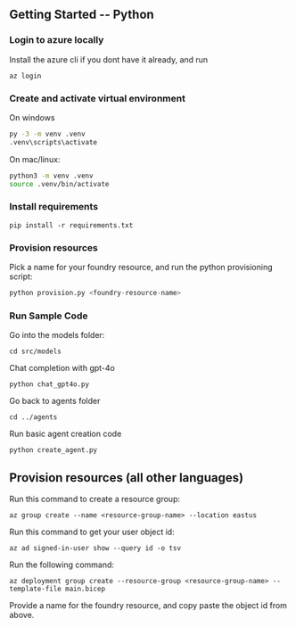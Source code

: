 

## Getting Started -- Python

### Login to azure locally

Install the azure cli if you dont have it already, and run
```
az login
```

### Create and activate virtual environment

On windows
```cmd
py -3 -m venv .venv
.venv\scripts\activate
```

On mac/linux:
```bash
python3 -m venv .venv
source .venv/bin/activate
```

### Install requirements

```
pip install -r requirements.txt
```

### Provision resources

Pick a name for your foundry resource, and run the python provisioning script:
```python
python provision.py <foundry-resource-name>
```

### Run Sample Code

Go into the models folder:
```
cd src/models
```

Chat completion with gpt-4o
```
python chat_gpt4o.py
```

Go back to agents folder
```
cd ../agents
```

Run basic agent creation code
```
python create_agent.py
```

## Provision resources (all other languages)

Run this command to create a resource group:
```
az group create --name <resource-group-name> --location eastus
```

Run this command to get your user object id:
```
az ad signed-in-user show --query id -o tsv
```

Run the following command:
```
az deployment group create --resource-group <resource-group-name> --template-file main.bicep
```

Provide a name for the foundry resource, and copy paste the object id from above.
